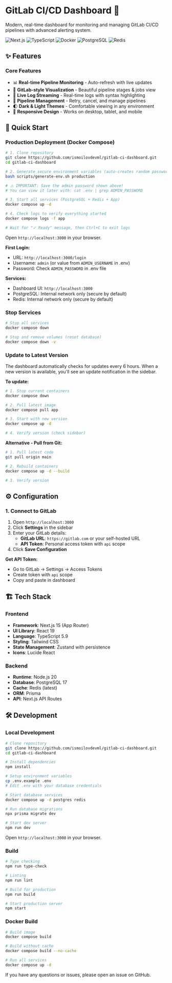 # GitLab CI/CD Dashboard 🚀

Modern, real-time dashboard for monitoring and managing GitLab CI/CD pipelines with advanced alerting system.

![Next.js](https://img.shields.io/badge/Next.js-15-black) ![TypeScript](https://img.shields.io/badge/TypeScript-5.9-blue) ![Docker](https://img.shields.io/badge/docker-ready-brightgreen) ![PostgreSQL](https://img.shields.io/badge/PostgreSQL-17-blue) ![Redis](https://img.shields.io/badge/Redis-latest-red)

## ✨ Features

### Core Features
- 📊 **Real-time Pipeline Monitoring** - Auto-refresh with live updates
- 🎨 **GitLab-style Visualization** - Beautiful pipeline stages & jobs view
- 📝 **Live Log Streaming** - Real-time logs with syntax highlighting
- 🔄 **Pipeline Management** - Retry, cancel, and manage pipelines
- 🌓 **Dark & Light Themes** - Comfortable viewing in any environment
- 📱 **Responsive Design** - Works on desktop, tablet, and mobile

## 🚀 Quick Start

### Production Deployment (Docker Compose)

```bash
# 1. Clone repository
git clone https://github.com/ismoilovdevml/gitlab-ci-dashboard.git
cd gitlab-ci-dashboard

# 2. Generate secure environment variables (auto-creates random passwords)
bash scripts/generate-env.sh production

# ⚠️ IMPORTANT: Save the admin password shown above!
# You can view it later with: cat .env | grep ADMIN_PASSWORD

# 3. Start all services (PostgreSQL + Redis + App)
docker compose up -d

# 4. Check logs to verify everything started
docker compose logs -f app

# Wait for "✓ Ready" message, then Ctrl+C to exit logs
```

Open `http://localhost:3000` in your browser.

**First Login:**
- URL: `http://localhost:3000/login`
- Username: `admin` (or value from `ADMIN_USERNAME` in .env)
- Password: Check `ADMIN_PASSWORD` in .env file

**Services:**
- Dashboard UI: `http://localhost:3000`
- PostgreSQL: Internal network only (secure by default)
- Redis: Internal network only (secure by default)

### Stop Services

```bash
# Stop all services
docker compose down

# Stop and remove volumes (reset database)
docker compose down -v
```

### Update to Latest Version

The dashboard automatically checks for updates every 6 hours. When a new version is available, you'll see an update notification in the sidebar.

**To update:**

```bash
# 1. Stop current containers
docker compose down

# 2. Pull latest image
docker compose pull app

# 3. Start with new version
docker compose up -d

# 4. Verify version (check sidebar)
```

**Alternative - Pull from Git:**

```bash
# 1. Pull latest code
git pull origin main

# 2. Rebuild containers
docker compose up -d --build

# 3. Verify version
```

## ⚙️ Configuration

### 1. Connect to GitLab

1. Open `http://localhost:3000`
2. Click **Settings** in the sidebar
3. Enter your GitLab details:
   - **GitLab URL**: `https://gitlab.com` or your self-hosted URL
   - **API Token**: Personal access token with `api` scope
4. Click **Save Configuration**

**Get API Token:**
- Go to GitLab → Settings → Access Tokens
- Create token with `api` scope
- Copy and paste in dashboard



## 🏗️ Tech Stack

### Frontend
- **Framework**: Next.js 15 (App Router)
- **UI Library**: React 19
- **Language**: TypeScript 5.9
- **Styling**: Tailwind CSS
- **State Management**: Zustand with persistence
- **Icons**: Lucide React

### Backend
- **Runtime**: Node.js 20
- **Database**: PostgreSQL 17
- **Cache**: Redis (latest)
- **ORM**: Prisma
- **API**: Next.js API Routes

## 🛠️ Development

### Local Development

```bash
# Clone repository
git clone https://github.com/ismoilovdevml/gitlab-ci-dashboard.git
cd gitlab-ci-dashboard

# Install dependencies
npm install

# Setup environment variables
cp .env.example .env
# Edit .env with your database credentials

# Start database services
docker compose up -d postgres redis

# Run database migrations
npx prisma migrate dev

# Start dev server
npm run dev
```

Open `http://localhost:3000` in your browser.

### Build

```bash
# Type checking
npm run type-check

# Linting
npm run lint

# Build for production
npm run build

# Start production server
npm start
```

### Docker Build

```bash
# Build image
docker compose build

# Build without cache
docker compose build --no-cache

# Run all services
docker compose up -d
```


If you have any questions or issues, please open an issue on GitHub.